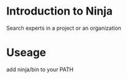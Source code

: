 Introduction to Ninja
===============
Search experts in a project or an organization

Useage
===============
add ninja/bin to your PATH
